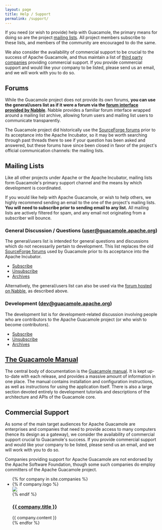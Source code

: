 ```yaml
---
layout: page 
title: Help / Support
permalink: /support/
---
```


If you need (or wish to provide) help with Guacamole, the primary means for
doing so are the project [mailing lists](#mailing-lists). All project members
subscribe to these lists, and members of the community are encouraged to do the
same.

We also consider the availability of commercial support to be crucial to the
success of Apache Guacamole, and thus maintain a list of [third party
companies](#commercial-support) providing commercial support. If you provide
commercial support and would like your company to be listed, please send us an
email, and we will work with you to do so.

Forums
------

While the Guacamole project does not provide its own forums, **you can use the
general/users list as if it were a forum via the [forum interface provided by
Nabble](http://apache-guacamole-incubating-users.2363388.n4.nabble.com/)**.
Nabble provides a familiar forum interface wrapped around a mailing list
archive, allowing forum users and mailing list users to communicate
transparently.

The Guacamole project did historically use the [SourceForge
forums](https://sourceforge.net/p/guacamole/discussion/) prior to its
acceptance into the Apache Incubator, so it may be worth searching through past
threads there to see if your question has been asked and answered, but these
forums have since been closed in favor of the project's official communication
channels: the mailing lists.

Mailing Lists
-------------

Like all other projects under Apache or the Apache Incubator, mailing lists
form Guacamole's primary support channel and the means by which development
is coordinated.

If you would like help with Apache Guacamole, or wish to help others, we highly
recommend sending an email to the one of the project's mailing lists. **You
will need to subscribe prior to sending email to any list.** All mailing lists
are actively filtered for spam, and any email not originating from a subscriber
will bounce.

### General Discussion / Questions ([user@guacamole.apache.org](mailto:user@guacamole.apache.org))

The general/users list is intended for general questions and discussions which
do not necessarily pertain to development. This list replaces the old
[SourceForge forums](https://sourceforge.net/p/guacamole/discussion/) used by
Guacamole prior to its acceptance into the Apache Incubator.

* [Subscribe](mailto:user-subscribe@guacamole.apache.org)
* [Unsubscribe](mailto:user-unsubscribe@guacamole.apache.org)
* [Archives](http://mail-archives.apache.org/mod_mbox/guacamole-user/)

Alternatively, the general/users list can also be used via the [forum hosted
on Nabble](http://apache-guacamole-incubating-users.2363388.n4.nabble.com/),
as described above.

### Development ([dev@guacamole.apache.org](mailto:dev@guacamole.apache.org))

The development list is for development-related discussion involving people who
are contributors to the Apache Guacamole project (or who wish to become
contributors).

* [Subscribe](mailto:dev-subscribe@guacamole.apache.org)
* [Unsubscribe](mailto:dev-unsubscribe@guacamole.apache.org)
* [Archives](http://mail-archives.apache.org/mod_mbox/guacamole-dev/)

[The Guacamole Manual](/doc/gug/)
---------------------------------

The central body of documentation is the [Guacamole manual](/doc/gug/). It is kept up-to-date with each release, and provides a massive amount of information in one place. The manual contains installation and configuration instructions, as well as instructions for using the application itself. There is also a large section devoted entirely to development tutorials and descriptions of the architecture and APIs of the Guacamole core.

Commercial Support
------------------------------

As some of the main target audiences for Apache Guacamole are enterprises and
companies that need to provide access to many computers (hence its design as a
gateway), we consider the availability of commercial support crucial to
Guacamole's success. If you provide commercial support and would like your
company to be listed, please send us an email, and we will work with you to do
so.

Companies providing support for Apache Guacamole are not endorsed by the Apache
Software Foundation, though some such companies do employ committers of the
Apache Guacamole project.

<ul class="company-list">
    {% for company in site.companies %}
        <li class="company">
            {% if company.logo %}
                <div class="company-logo"><a href="{{ company.location }}"><img src="{{ company.logo }}"/></a></div>
            {% endif %}
            <div class="company-description">
                <h3><a href="{{ company.location }}">{{ company.title }}</a></h3>
                {{ company.content }}
            </div>
        </li>
    {% endfor %}
</ul>

